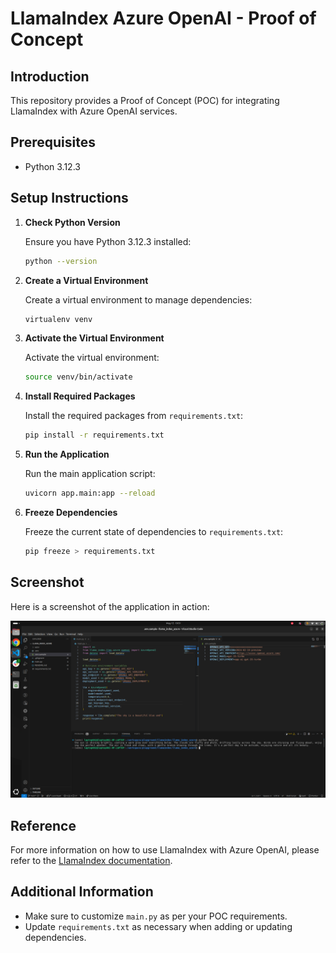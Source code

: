 # LlamaIndex Azure OpenAI - Proof of Concept

## Introduction

This repository provides a Proof of Concept (POC) for integrating LlamaIndex with Azure OpenAI services. 

## Prerequisites

- Python 3.12.3

## Setup Instructions

1. **Check Python Version**

    Ensure you have Python 3.12.3 installed:

    ```bash
    python --version
    ```

2. **Create a Virtual Environment**

    Create a virtual environment to manage dependencies:

    ```bash
    virtualenv venv
    ```

3. **Activate the Virtual Environment**

    Activate the virtual environment:

    ```bash
    source venv/bin/activate
    ```

4. **Install Required Packages**

    Install the required packages from `requirements.txt`:

    ```bash
    pip install -r requirements.txt
    ```

5. **Run the Application**

    Run the main application script:

    ```bash
    uvicorn app.main:app --reload
    ```

6. **Freeze Dependencies**

    Freeze the current state of dependencies to `requirements.txt`:

    ```bash
    pip freeze > requirements.txt
    ```
## Screenshot

Here is a screenshot of the application in action:

![Screenshot](screenshots/screenshot.png)

## Reference

For more information on how to use LlamaIndex with Azure OpenAI, please refer to the [LlamaIndex documentation](https://docs.llamaindex.ai/en/stable/examples/llm/azure_openai/).

## Additional Information

- Make sure to customize `main.py` as per your POC requirements.
- Update `requirements.txt` as necessary when adding or updating dependencies.
